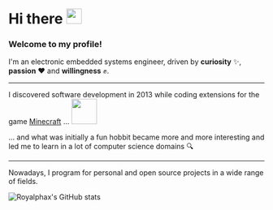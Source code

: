 <h1>
  Hi there
  <img src="https://media.giphy.com/media/hvRJCLFzcasrR4ia7z/giphy.gif" width="30"/>
</h1>

### Welcome to my profile! 

I'm an electronic embedded systems engineer, driven by **curiosity** ✨, **passion** ❤️ and **willingness** ✊.

<hr/>

I discovered software development in 2013 while coding extensions for the game [Minecraft](https://www.minecraft.net) ... <img src="https://media.giphy.com/media/RiUO0uRkmAMd5GFlx6/giphy.gif" width="50"/>

... and what was initially a fun hobbit became more and more interesting and led me to learn in a lot of computer science domains 🔍

<hr/>

Nowadays, I program for personal and open source projects in a wide range of fields.

![Royalphax's GitHub stats](https://github-readme-stats.vercel.app/api/?username=royalphax&show_icons=true&title_color=fff&icon_color=79ff97&text_color=fff&bg_color=30,B58524,F5B532)



